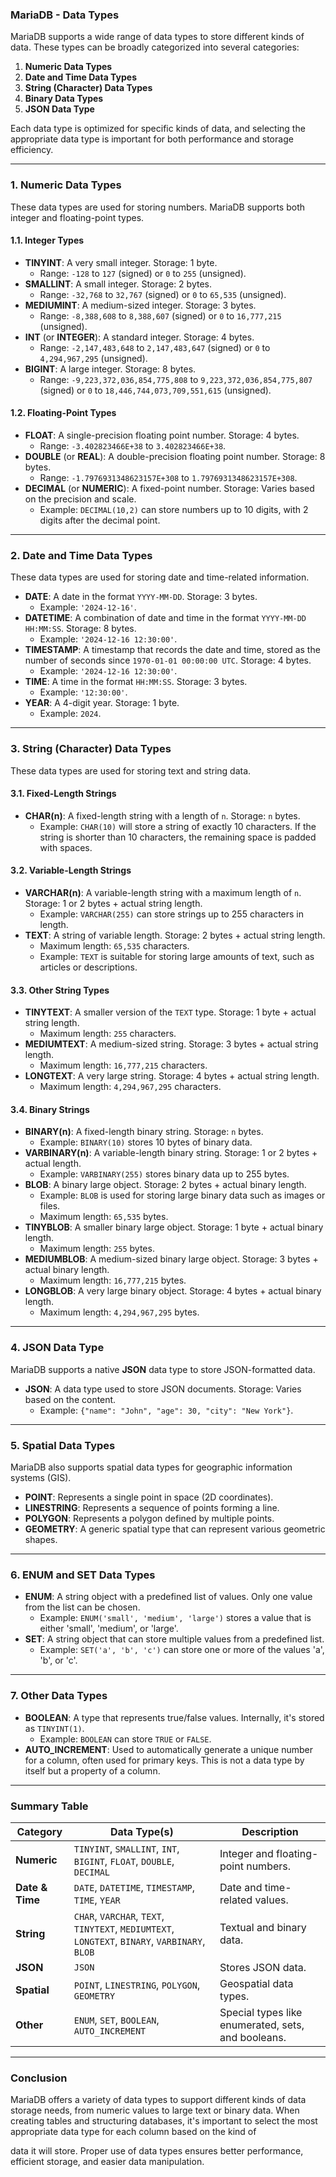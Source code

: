 ### MariaDB - Data Types

MariaDB supports a wide range of data types to store different kinds of data. These types can be broadly categorized into several categories:

1. **Numeric Data Types**
2. **Date and Time Data Types**
3. **String (Character) Data Types**
4. **Binary Data Types**
5. **JSON Data Type**

Each data type is optimized for specific kinds of data, and selecting the appropriate data type is important for both performance and storage efficiency.

---

### 1. **Numeric Data Types**

These data types are used for storing numbers. MariaDB supports both integer and floating-point types.

#### 1.1. **Integer Types**
- **TINYINT**: A very small integer. Storage: 1 byte.
  - Range: `-128` to `127` (signed) or `0` to `255` (unsigned).
- **SMALLINT**: A small integer. Storage: 2 bytes.
  - Range: `-32,768` to `32,767` (signed) or `0` to `65,535` (unsigned).
- **MEDIUMINT**: A medium-sized integer. Storage: 3 bytes.
  - Range: `-8,388,608` to `8,388,607` (signed) or `0` to `16,777,215` (unsigned).
- **INT** (or **INTEGER**): A standard integer. Storage: 4 bytes.
  - Range: `-2,147,483,648` to `2,147,483,647` (signed) or `0` to `4,294,967,295` (unsigned).
- **BIGINT**: A large integer. Storage: 8 bytes.
  - Range: `-9,223,372,036,854,775,808` to `9,223,372,036,854,775,807` (signed) or `0` to `18,446,744,073,709,551,615` (unsigned).

#### 1.2. **Floating-Point Types**
- **FLOAT**: A single-precision floating point number. Storage: 4 bytes.
  - Range: `-3.402823466E+38` to `3.402823466E+38`.
- **DOUBLE** (or **REAL**): A double-precision floating point number. Storage: 8 bytes.
  - Range: `-1.7976931348623157E+308` to `1.7976931348623157E+308`.
- **DECIMAL** (or **NUMERIC**): A fixed-point number. Storage: Varies based on the precision and scale.
  - Example: `DECIMAL(10,2)` can store numbers up to 10 digits, with 2 digits after the decimal point.

---

### 2. **Date and Time Data Types**

These data types are used for storing date and time-related information.

- **DATE**: A date in the format `YYYY-MM-DD`. Storage: 3 bytes.
  - Example: `'2024-12-16'`.
- **DATETIME**: A combination of date and time in the format `YYYY-MM-DD HH:MM:SS`. Storage: 8 bytes.
  - Example: `'2024-12-16 12:30:00'`.
- **TIMESTAMP**: A timestamp that records the date and time, stored as the number of seconds since `1970-01-01 00:00:00 UTC`. Storage: 4 bytes.
  - Example: `'2024-12-16 12:30:00'`.
- **TIME**: A time in the format `HH:MM:SS`. Storage: 3 bytes.
  - Example: `'12:30:00'`.
- **YEAR**: A 4-digit year. Storage: 1 byte.
  - Example: `2024`.

---

### 3. **String (Character) Data Types**

These data types are used for storing text and string data.

#### 3.1. **Fixed-Length Strings**
- **CHAR(n)**: A fixed-length string with a length of `n`. Storage: `n` bytes.
  - Example: `CHAR(10)` will store a string of exactly 10 characters. If the string is shorter than 10 characters, the remaining space is padded with spaces.

#### 3.2. **Variable-Length Strings**
- **VARCHAR(n)**: A variable-length string with a maximum length of `n`. Storage: 1 or 2 bytes + actual string length.
  - Example: `VARCHAR(255)` can store strings up to 255 characters in length.
- **TEXT**: A string of variable length. Storage: 2 bytes + actual string length.
  - Maximum length: `65,535` characters.
  - Example: `TEXT` is suitable for storing large amounts of text, such as articles or descriptions.
  
#### 3.3. **Other String Types**
- **TINYTEXT**: A smaller version of the `TEXT` type. Storage: 1 byte + actual string length.
  - Maximum length: `255` characters.
- **MEDIUMTEXT**: A medium-sized string. Storage: 3 bytes + actual string length.
  - Maximum length: `16,777,215` characters.
- **LONGTEXT**: A very large string. Storage: 4 bytes + actual string length.
  - Maximum length: `4,294,967,295` characters.

#### 3.4. **Binary Strings**
- **BINARY(n)**: A fixed-length binary string. Storage: `n` bytes.
  - Example: `BINARY(10)` stores 10 bytes of binary data.
- **VARBINARY(n)**: A variable-length binary string. Storage: 1 or 2 bytes + actual length.
  - Example: `VARBINARY(255)` stores binary data up to 255 bytes.
- **BLOB**: A binary large object. Storage: 2 bytes + actual binary length.
  - Example: `BLOB` is used for storing large binary data such as images or files.
  - Maximum length: `65,535` bytes.
- **TINYBLOB**: A smaller binary large object. Storage: 1 byte + actual binary length.
  - Maximum length: `255` bytes.
- **MEDIUMBLOB**: A medium-sized binary large object. Storage: 3 bytes + actual binary length.
  - Maximum length: `16,777,215` bytes.
- **LONGBLOB**: A very large binary object. Storage: 4 bytes + actual binary length.
  - Maximum length: `4,294,967,295` bytes.

---

### 4. **JSON Data Type**

MariaDB supports a native **JSON** data type to store JSON-formatted data.

- **JSON**: A data type used to store JSON documents. Storage: Varies based on the content.
  - Example: `{"name": "John", "age": 30, "city": "New York"}`.

---

### 5. **Spatial Data Types**

MariaDB also supports spatial data types for geographic information systems (GIS).

- **POINT**: Represents a single point in space (2D coordinates).
- **LINESTRING**: Represents a sequence of points forming a line.
- **POLYGON**: Represents a polygon defined by multiple points.
- **GEOMETRY**: A generic spatial type that can represent various geometric shapes.

---

### 6. **ENUM and SET Data Types**

- **ENUM**: A string object with a predefined list of values. Only one value from the list can be chosen.
  - Example: `ENUM('small', 'medium', 'large')` stores a value that is either 'small', 'medium', or 'large'.
- **SET**: A string object that can store multiple values from a predefined list.
  - Example: `SET('a', 'b', 'c')` can store one or more of the values 'a', 'b', or 'c'.

---

### 7. **Other Data Types**

- **BOOLEAN**: A type that represents true/false values. Internally, it's stored as `TINYINT(1)`.
  - Example: `BOOLEAN` can store `TRUE` or `FALSE`.
- **AUTO_INCREMENT**: Used to automatically generate a unique number for a column, often used for primary keys. This is not a data type by itself but a property of a column.

---

### Summary Table

| Category               | Data Type(s)                                         | Description                                      |
|------------------------|------------------------------------------------------|--------------------------------------------------|
| **Numeric**            | `TINYINT`, `SMALLINT`, `INT`, `BIGINT`, `FLOAT`, `DOUBLE`, `DECIMAL` | Integer and floating-point numbers.             |
| **Date & Time**        | `DATE`, `DATETIME`, `TIMESTAMP`, `TIME`, `YEAR`      | Date and time-related values.                    |
| **String**             | `CHAR`, `VARCHAR`, `TEXT`, `TINYTEXT`, `MEDIUMTEXT`, `LONGTEXT`, `BINARY`, `VARBINARY`, `BLOB` | Textual and binary data.                        |
| **JSON**               | `JSON`                                               | Stores JSON data.                               |
| **Spatial**            | `POINT`, `LINESTRING`, `POLYGON`, `GEOMETRY`         | Geospatial data types.                          |
| **Other**              | `ENUM`, `SET`, `BOOLEAN`, `AUTO_INCREMENT`           | Special types like enumerated, sets, and booleans. |

---

### Conclusion

MariaDB offers a variety of data types to support different kinds of data storage needs, from numeric values to large text or binary data. When creating tables and structuring databases, it's important to select the most appropriate data type for each column based on the kind of

 data it will store. Proper use of data types ensures better performance, efficient storage, and easier data manipulation.
